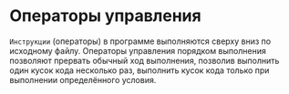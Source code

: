 # Операторы управления
`Инструкции` (операторы) в программе выполняются сверху вниз по исходному файлу. Операторы управления порядком выполнения позволяют прервать обычный ход выполнения, позволив выполнить один кусок кода несколько раз, выполнить кусок кода только при выполнении определённого условия.